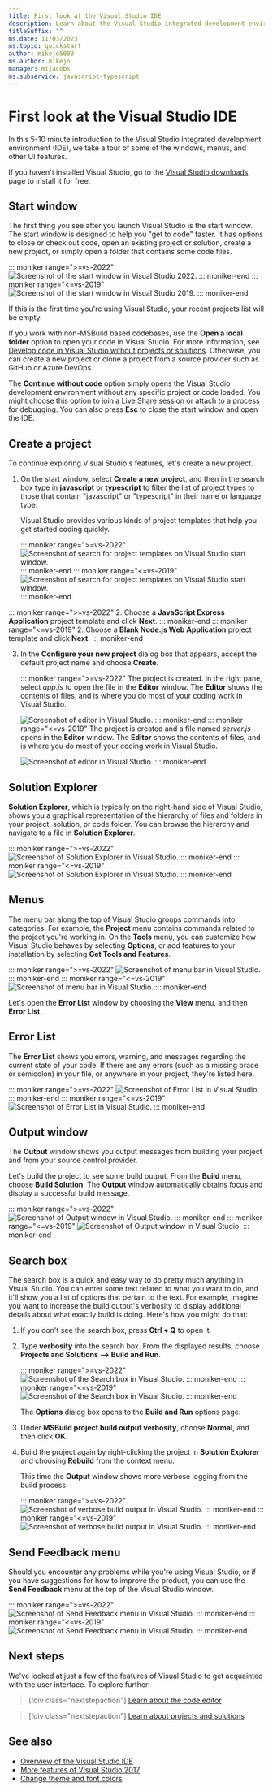 ```yaml
---
title: First look at the Visual Studio IDE
description: Learn about the Visual Studio integrated development environment (IDE), including the windows, menus, and other UI features most commonly used.
titleSuffix: ""
ms.date: 11/03/2023
ms.topic: quickstart
author: mikejo5000
ms.author: mikejo
manager: mijacobs
ms.subservice: javascript-typescript
---
```

# First look at the Visual Studio IDE

In this 5-10 minute introduction to the Visual Studio integrated development environment (IDE), we take a tour of some of the windows, menus, and other UI features.

If you haven't installed Visual Studio, go to the [Visual Studio downloads](https://visualstudio.microsoft.com/downloads/?cid=learn-onpage-download-cta) page to install it for free.

## Start window

The first thing you see after you launch Visual Studio is the start window. The start window is designed to help you "get to code" faster. It has options to close or check out code, open an existing project or solution, create a new project, or simply open a folder that contains some code files.

::: moniker range=">=vs-2022"
![Screenshot of the start window in Visual Studio 2022.](media/vs-2022/start-window.png)
::: moniker-end
::: moniker range="<=vs-2019"
![Screenshot of the start window in Visual Studio 2019.](media/vs-2019/start-window.png)
::: moniker-end

If this is the first time you're using Visual Studio, your recent projects list will be empty.

If you work with non-MSBuild based codebases, use the **Open a local folder** option to open your code in Visual Studio. For more information, see [Develop code in Visual Studio without projects or solutions](develop-javascript-code-without-solutions-projects.md). Otherwise, you can create a new project or clone a project from a source provider such as GitHub or Azure DevOps.

The **Continue without code** option simply opens the Visual Studio development environment without any specific project or code loaded. You might choose this option to join a [Live Share](/visualstudio/liveshare/) session or attach to a process for debugging. You can also press **Esc** to close the start window and open the IDE.

## Create a project

To continue exploring Visual Studio's features, let's create a new project.

1. On the start window, select **Create a new project**, and then in the search box type in **javascript** or **typescript** to filter the list of project types to those that contain "javascript" or "typescript" in their name or language type.

   Visual Studio provides various kinds of project templates that help you get started coding quickly.

   ::: moniker range=">=vs-2022"
   ![Screenshot of search for project templates on Visual Studio start window.](media/vs-2022/create-new-project-ide.png)
   ::: moniker-end
   ::: moniker range="<=vs-2019"
   ![Screenshot of search for project templates on Visual Studio start window.](media/vs-2019/create-new-project.png)
   ::: moniker-end

::: moniker range=">=vs-2022"
2. Choose a **JavaScript Express Application** project template and click **Next**.
::: moniker-end
::: moniker range="<=vs-2019"
2. Choose a **Blank Node.js Web Application** project template and click **Next**.
::: moniker-end

3. In the **Configure your new project** dialog box that appears, accept the default project name and choose **Create**.

   ::: moniker range=">=vs-2022"
   The project is created. In the right pane, select *app.js* to open the file in the **Editor** window. The **Editor** shows the contents of files, and is where you do most of your coding work in Visual Studio.

   ![Screenshot of editor in Visual Studio.](media/vs-2022/editor.png)
   ::: moniker-end
   ::: moniker range="<=vs-2019"
   The project is created and a file named *server.js* opens in the **Editor** window. The **Editor** shows the contents of files, and is where you do most of your coding work in Visual Studio.

   ![Screenshot of editor in Visual Studio.](media/editor.png)
   ::: moniker-end

## Solution Explorer

**Solution Explorer**, which is typically on the right-hand side of Visual Studio, shows you a graphical representation of the hierarchy of files and folders in your project, solution, or code folder. You can browse the hierarchy and navigate to a file in **Solution Explorer**.

::: moniker range=">=vs-2022"
![Screenshot of Solution Explorer in Visual Studio.](media/vs-2022/quickstart-ide-solution-explorer.png)
::: moniker-end
::: moniker range="<=vs-2019"
![Screenshot of Solution Explorer in Visual Studio.](media/quickstart-IDE-solution-explorer.png)
::: moniker-end

## Menus

The menu bar along the top of Visual Studio groups commands into categories. For example, the **Project** menu contains commands related to the project you're working in. On the **Tools** menu, you can customize how Visual Studio behaves by selecting **Options**, or add features to your installation by selecting **Get Tools and Features**.

::: moniker range=">=vs-2022"
![Screenshot of menu bar in Visual Studio.](media/vs-2022/quickstart-ide-menu-bar.png)
::: moniker-end
::: moniker range="<=vs-2019"
![Screenshot of menu bar in Visual Studio.](media/quickstart-IDE-menu-bar.png)
::: moniker-end

Let's open the **Error List** window by choosing the **View** menu, and then **Error List**.

## Error List

The **Error List** shows you errors, warning, and messages regarding the current state of your code. If there are any errors (such as a missing brace or semicolon) in your file, or anywhere in your project, they're listed here.

::: moniker range=">=vs-2022"
![Screenshot of Error List in Visual Studio.](media/vs-2022/quickstart-ide-error-list.png)
::: moniker-end
::: moniker range="<=vs-2019"
![Screenshot of Error List in Visual Studio.](media/quickstart-IDE-error-list.png)
::: moniker-end

## Output window

The **Output** window shows you output messages from building your project and from your source control provider.

Let's build the project to see some build output. From the **Build** menu, choose **Build Solution**. The **Output** window automatically obtains focus and display a successful build message.

::: moniker range=">=vs-2022"
![Screenshot of Output window in Visual Studio.](media/vs-2022/build-output-minimal.png)
::: moniker-end
::: moniker range="<=vs-2019"
![Screenshot of Output window in Visual Studio.](media/build-output-minimal.png)
::: moniker-end

## Search box

The search box is a quick and easy way to do pretty much anything in Visual Studio. You can enter some text related to what you want to do, and it'll show you a list of options that pertain to the text. For example, imagine you want to increase the build output's verbosity to display additional details about what exactly build is doing. Here's how you might do that:

1. If you don't see the search box, press **Ctrl + Q** to open it.

1. Type **verbosity** into the search box. From the displayed results, choose **Projects and Solutions --> Build and Run**.

   ::: moniker range=">=vs-2022"
   ![Screenshot of the Search box in Visual Studio.](media/vs-2022/quickstart-ide-quick-launch.png)
   ::: moniker-end
   ::: moniker range="<=vs-2019"
   ![Screenshot of the Search box in Visual Studio.](media/quickstart-IDE-quick-launch.png)
   ::: moniker-end

   The **Options** dialog box opens to the **Build and Run** options page.

1. Under **MSBuild project build output verbosity**, choose **Normal**, and then click **OK**.

1. Build the project again by right-clicking the project in **Solution Explorer** and choosing **Rebuild** from the context menu.

   This time the **Output** window shows more verbose logging from the build process.

   ::: moniker range=">=vs-2022"
   ![Screenshot of verbose build output in Visual Studio.](media/vs-2022/build-output-verbose.png)
   ::: moniker-end
   ::: moniker range="<=vs-2019"
   ![Screenshot of verbose build output in Visual Studio.](media/build-output-verbose.png)
   ::: moniker-end

## Send Feedback menu

Should you encounter any problems while you're using Visual Studio, or if you have suggestions for how to improve the product, you can use the **Send Feedback** menu at the top of the Visual Studio window.

::: moniker range=">=vs-2022"
![Screenshot of Send Feedback menu in Visual Studio.](media/vs-2022/quickstart-ide-send-feedback.png)
::: moniker-end
::: moniker range="<=vs-2019"
![Screenshot of Send Feedback menu in Visual Studio.](../ide/media/quickstart-ide-send-feedback.png)
::: moniker-end

## Next steps

We've looked at just a few of the features of Visual Studio to get acquainted with the user interface. To explore further:

> [!div class="nextstepaction"]
> [Learn about the code editor](write-and-edit-code.md)

> [!div class="nextstepaction"]
> [Learn about projects and solutions](../get-started/tutorial-projects-solutions.md)

## See also

- [Overview of the Visual Studio IDE](../get-started/visual-studio-ide.md)
- [More features of Visual Studio 2017](../ide/advanced-feature-overview.md)
- [Change theme and font colors](../ide/how-to-change-fonts-and-colors-in-visual-studio.md)